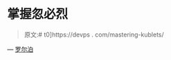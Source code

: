 # 掌握忽必烈

> 原文:# t0]https://devps . com/mastering-kublets/

— [罗尔泊](https://devops.com/author/breselman/)